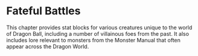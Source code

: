 # Fateful Battles

This chapter provides stat blocks for various creatures unique to the world of Dragon Ball, including a number of villainous foes from the past. It also includes lore relevant to monsters from the Monster Manual that often appear across the Dragon World.